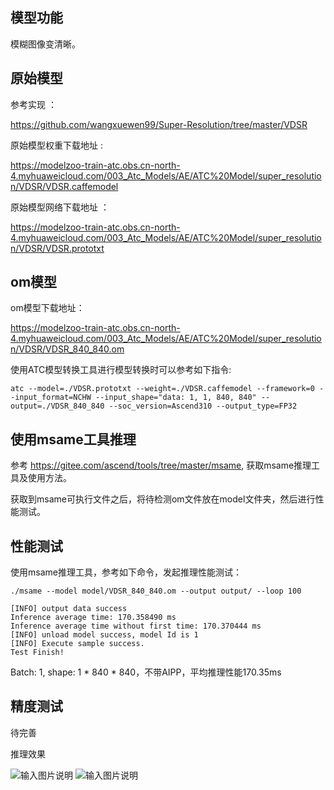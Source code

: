 ## 模型功能

模糊图像变清晰。

## 原始模型

参考实现 ：

https://github.com/wangxuewen99/Super-Resolution/tree/master/VDSR

原始模型权重下载地址 :

https://modelzoo-train-atc.obs.cn-north-4.myhuaweicloud.com/003_Atc_Models/AE/ATC%20Model/super_resolution/VDSR/VDSR.caffemodel

原始模型网络下载地址 ：

https://modelzoo-train-atc.obs.cn-north-4.myhuaweicloud.com/003_Atc_Models/AE/ATC%20Model/super_resolution/VDSR/VDSR.prototxt


## om模型

om模型下载地址：

https://modelzoo-train-atc.obs.cn-north-4.myhuaweicloud.com/003_Atc_Models/AE/ATC%20Model/super_resolution/VDSR/VDSR_840_840.om

使用ATC模型转换工具进行模型转换时可以参考如下指令:

```
atc --model=./VDSR.prototxt --weight=./VDSR.caffemodel --framework=0 --input_format=NCHW --input_shape="data: 1, 1, 840, 840" --output=./VDSR_840_840 --soc_version=Ascend310 --output_type=FP32
```

## 使用msame工具推理

参考 https://gitee.com/ascend/tools/tree/master/msame, 获取msame推理工具及使用方法。

获取到msame可执行文件之后，将待检测om文件放在model文件夹，然后进行性能测试。

## 性能测试

使用msame推理工具，参考如下命令，发起推理性能测试： 

```
./msame --model model/VDSR_840_840.om --output output/ --loop 100
```

```
[INFO] output data success
Inference average time: 170.358490 ms
Inference average time without first time: 170.370444 ms
[INFO] unload model success, model Id is 1
[INFO] Execute sample success.
Test Finish!
```

Batch: 1, shape: 1 * 840 * 840，不带AIPP，平均推理性能170.35ms

## 精度测试

待完善

推理效果

![输入图片说明](https://images.gitee.com/uploads/images/2020/1116/154713_d1cf11df_8113712.png "图片1.png")
![输入图片说明](https://images.gitee.com/uploads/images/2020/1116/154747_583198c2_8113712.png "图片2.png")
